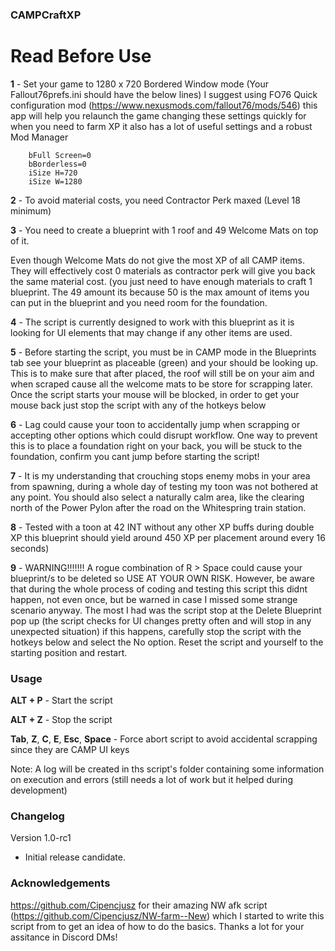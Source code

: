 ### CAMPCraftXP

# Read Before Use

**1** - Set your game to 1280 x 720 Bordered Window mode (Your Fallout76prefs.ini should have the below lines) I suggest using  FO76 Quick configuration mod (https://www.nexusmods.com/fallout76/mods/546) this app will help you relaunch the game changing these settings quickly for when you need to farm XP it also has a lot of useful settings and a robust Mod Manager

		bFull Screen=0
		bBorderless=0
		iSize H=720
		iSize W=1280

**2** - To avoid material costs, you need Contractor Perk maxed (Level 18 minimum)

**3** - You need to create a blueprint with 1 roof and 49 Welcome Mats on top of it.

Even though Welcome Mats do not give the most XP of all CAMP items. They will effectively cost 0 materials as contractor perk will give you back the same material cost. (you just need to have enough materials to craft 1 blueprint. The  49 amount its because 50 is the max amount of items you can put in the blueprint and you need room for the foundation.

**4** - The script is currently designed to work with this blueprint as it is looking for UI elements that may change if any other items are used.

**5** - Before starting the script, you must be in CAMP mode in the Blueprints tab see your blueprint as placeable (green) and your should be looking up. This is to make sure that after placed, the roof will still be on your aim and when scraped cause all the welcome mats to be store for scrapping later. Once the script starts your mouse will be blocked, in order to get your mouse back just stop the script with any of the hotkeys below

**6** - Lag could cause your toon to accidentally jump when scrapping or accepting other options which could disrupt workflow. One way to prevent this is to place a foundation right on your back, you will be stuck to the foundation, confirm you cant jump before starting the script!

**7** - It is my understanding that crouching stops enemy mobs in your area from spawning, during a whole day of testing my toon was not bothered at any point. You should also select a naturally calm area, like the clearing north of the Power Pylon after the road on the Whitespring train station.

**8** - Tested with a toon at 42 INT without any other XP buffs during double XP this blueprint should yield around 450 XP per placement around every 16 seconds)

**9** - WARNING!!!!!!! A rogue combination of R > Space could cause your blueprint/s to be deleted so USE AT YOUR OWN RISK. However, be aware that during the whole process of coding and testing this script this didnt happen, not even once, but be warned in case I missed some strange scenario anyway. The most I had was the script stop at the Delete Blueprint pop up (the script checks for UI changes pretty often and will stop in any unexpected situation) if this happens, carefully stop the script with the hotkeys below and select the No option. Reset the script and yourself to the starting position and restart.


### Usage

**ALT + P**  -  Start the script

**ALT + Z** - Stop the script

**Tab**, **Z**, **C**, **E**, **Esc**, **Space** - Force abort script to avoid accidental scrapping since they are CAMP UI keys

Note: A log will be created in ths script's folder containing some information on execution and errors (still needs a lot of work but it helped during development)

### Changelog

Version 1.0-rc1

- Initial release candidate.

### Acknowledgements

https://github.com/Cipencjusz for their amazing NW afk script (https://github.com/Cipencjusz/NW-farm--New) which I started to write this script from to get an idea of how to do the basics. Thanks a lot for your assitance in Discord DMs!





